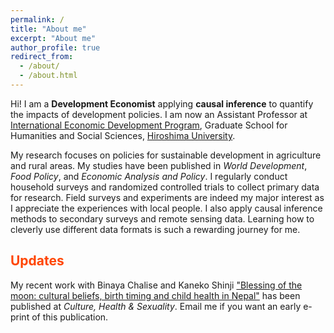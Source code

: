 ```yaml
---
permalink: /
title: "About me"
excerpt: "About me"
author_profile: true
redirect_from: 
  - /about/
  - /about.html
---
```


Hi! I am a **Development Economist** applying **causal inference** to quantify the impacts of development policies.
I am now an Assistant Professor at [International Economic Development Program](https://www.hiroshima-u.ac.jp/en/gshs/staff/InternationalEconomicDevelopmentP), Graduate School for Humanities and Social Sciences, [Hiroshima University](https://www.hiroshima-u.ac.jp/en).

My research focuses on policies for sustainable development in agriculture and rural areas.
My studies have been published in *World Development*, *Food Policy*, and *Economic Analysis and Policy*.
I regularly conduct household surveys and randomized controlled trials to collect primary data for research.
Field surveys and experiments are indeed my major interest as I appreciate the experiences with local people. 
I also apply causal inference methods to secondary surveys and remote sensing data.
Learning how to cleverly use different data formats is such a rewarding journey for me.


<span style="color: orangered;">Updates</span>
------
My recent work with Binaya Chalise and Kaneko Shinji  ["Blessing of the moon: cultural beliefs, birth timing and child health in Nepal"](https://www.tandfonline.com/doi/abs/10.1080/13691058.2022.2111466?journalCode=tchs20) has been published at *Culture, Health & Sexuality*.
Email me if you want an early e-print of this publication.
